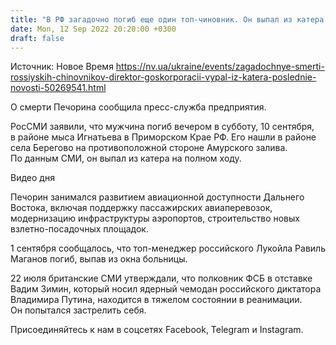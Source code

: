 ```yaml
---
title: "В РФ загадочно погиб еще один топ-чиновник. Он выпал из катера на полном ходу"
date: Mon, 12 Sep 2022 20:20:00 +0300
draft: false
---
```

Источник: Новое Время https://nv.ua/ukraine/events/zagadochnye-smerti-rossiyskih-chinovnikov-direktor-goskorporacii-vypal-iz-katera-poslednie-novosti-50269541.html


О смерти Печорина сообщила пресс-служба предприятия. 

РосСМИ заявили, что мужчина погиб вечером в субботу, 10 сентября, в районе мыса Игнатьева в Приморском Крае РФ. Его нашли в районе села Берегово на противоположной стороне Амурского залива. По данным СМИ, он выпал из катера на полном ходу.

 Видео дня   

Печорин занимался развитием авиационной доступности Дальнего Востока, включая поддержку пассажирских авиаперевозок, модернизацию инфраструктуры аэропортов, строительство новых взлетно-посадочных площадок.

1 сентября сообщалось, что топ-менеджер российского Лукойла Равиль Маганов погиб, выпав из окна больницы.

22 июля британские СМИ утверждали, что полковник ФСБ в отставке Вадим Зимин, который носил ядерный чемодан российского диктатора Владимира Путина, находится в тяжелом состоянии в реанимации. Он попытался застрелить себя.

Присоединяйтесь к нам в соцсетях Facebook, Telegram и Instagram.
